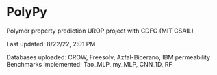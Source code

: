# PolyPy
Polymer property prediction UROP project with CDFG (MIT CSAIL)

Last updated: 8/22/22, 2:01 PM

Databases uploaded: CROW, Freesolv, Azfal-Bicerano, IBM permeability
Benchmarks implemented: Tao_MLP, my_MLP, CNN_1D, RF

